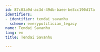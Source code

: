 ```yaml
---
id: 87c03a9d-ac3d-49db-baee-be3cc190d17a
identifiers:
- identifier: tendai_savanhu
  scheme: everypolitician_legacy
name: Tendai Savanhu
lang: en
title: Tendai Savanhu

---
```

